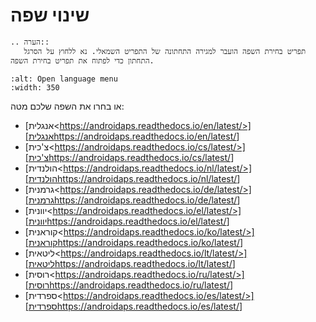 # שינוי שפה

```{eval-rst}
.. הערה::
   תפריט בחירת השפה הועבר למגירה התחתונה של התפריט השמאלי. נא ללחוץ על הסרגל התחתון כדי לפתוח את תפריט בחירת השפה.
```

```{image} images/documentation_language_menu.png
:alt: Open language menu
:width: 350
```

או בחרו את השפה שלכם מטה:

- [אנגלית\<https://androidaps.readthedocs.io/en/latest/>][אנגלית<https://androidaps.readthedocs.io/en/latest/>]
- [צ'כית\<https://androidaps.readthedocs.io/cs/latest/>][צ'כית<https://androidaps.readthedocs.io/cs/latest/>]
- [הולנדית\<https://androidaps.readthedocs.io/nl/latest/>][הולנדית<https://androidaps.readthedocs.io/nl/latest/>]
- [גרמנית\<https://androidaps.readthedocs.io/de/latest/>][גרמנית<https://androidaps.readthedocs.io/de/latest/>]
- [יוונית\<https://androidaps.readthedocs.io/el/latest/>][יוונית<https://androidaps.readthedocs.io/el/latest/>]
- [קוראנית\<https://androidaps.readthedocs.io/ko/latest/>][קוראנית<https://androidaps.readthedocs.io/ko/latest/>]
- [ליטאית\<https://androidaps.readthedocs.io/lt/latest/>][ליטאית<https://androidaps.readthedocs.io/lt/latest/>]
- [רוסית\<https://androidaps.readthedocs.io/ru/latest/>][רוסית<https://androidaps.readthedocs.io/ru/latest/>]
- [ספרדית\<https://androidaps.readthedocs.io/es/latest/>][ספרדית<https://androidaps.readthedocs.io/es/latest/>]
